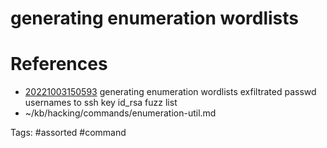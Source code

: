 # generating enumeration wordlists

# References
- [20221003150593](/zet/20221003150593/README.md) generating enumeration wordlists exfiltrated passwd usernames to ssh key id_rsa fuzz list
- ~/kb/hacking/commands/enumeration-util.md

Tags:
    #assorted #command
